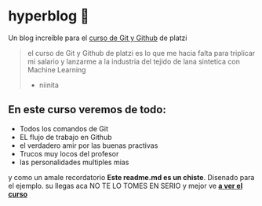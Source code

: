 # hyperblog 🐛
Un blog increíble para el [curso de Git y Github](http://https://platzi.com/clases/git-github/ "curso de Git y Github") de platzi

>el curso de Git y Github de platzi es lo que me hacia falta para triplicar mi salario y lanzarme a la industria del tejido de lana sintetica con Machine Learning
> - niinita

## En este curso veremos de todo:
* Todos los comandos de Git
* EL flujo de trabajo en Github
* el verdadero amir por las buenas practivas
* Trucos muy locos del profesor
* las personalidades multiples mias 


y como un amale recordatorio **Este readme.md es un chiste**. Disenado para el ejemplo. su llegas aca NO TE LO TOMES EN SERIO y mejor ve [**a ver el curso**](http://https://platzi.com/clases/1557-git-github/19977-readmemd-es-una-excelente-practica/ "[a ver el curso]")